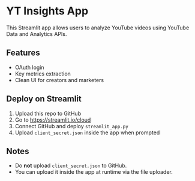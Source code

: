 
# YT Insights App

This Streamlit app allows users to analyze YouTube videos using YouTube Data and Analytics APIs.

## Features

- OAuth login
- Key metrics extraction
- Clean UI for creators and marketers

## Deploy on Streamlit

1. Upload this repo to GitHub
2. Go to https://streamlit.io/cloud
3. Connect GitHub and deploy `streamlit_app.py`
4. Upload `client_secret.json` inside the app when prompted

## Notes

- Do **not** upload `client_secret.json` to GitHub.
- You can upload it inside the app at runtime via the file uploader.
